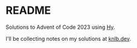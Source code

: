 # README

Solutions to Advent of Code 2023 using [Hy](https://hylang.org/).

I'll be collecting notes on my solutions at [knlb.dev](https://knlb.dev).
